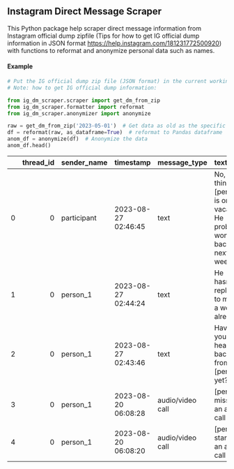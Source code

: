## Instagram Direct Message Scraper
This Python package help scraper direct message information from Instagram official dump zipfile (Tips for how to get IG official dump information in JSON format https://help.instagram.com/181231772500920) with functions to reformat and anonymize personal data such as names.

#### Example

```python
# Put the IG official dump zip file (JSON format) in the current working directory before running this cell
# Note: how to get IG official dump information: 

from ig_dm_scraper.scraper import get_dm_from_zip
from ig_dm_scraper.formatter import reformat
from ig_dm_scraper.anonymizer import anonymize

raw = get_dm_from_zip('2023-05-01')  # Get data as old as the specific date
df = reformat(raw, as_dataframe=True)  # reformat to Pandas dataframe 
anom_df = anonymize(df)  # Anonymize the data
anom_df.head()
```
|    |   thread_id | sender_name   | timestamp           | message_type     | text                                                                          | reaction   |
|---:|------------:|:--------------|:--------------------|:-----------------|:------------------------------------------------------------------------------|:-----------|
|  0 |           0 | participant   | 2023-08-27 02:46:45 | text             | No, I think [person] is on vacation. He probably won't be back til next week. | 👍         |
|  1 |           0 | person_1      | 2023-08-27 02:44:24 | text             | He hasn’t replied to me for a week already                                    |            |
|  2 |           0 | person_1      | 2023-08-27 02:43:46 | text             | Have you heard back from [person] yet?                                        |            |
|  3 |           0 | person_1      | 2023-08-20 06:08:28 | audio/video call | [person] missed an audio call                                                 |            |
|  4 |           0 | person_1      | 2023-08-20 06:08:20 | audio/video call | [person] started an audio call                                                |            |